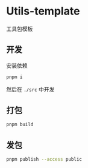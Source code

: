 # Utils-template

工具包模板

## 开发

安装依赖

```bash
pnpm i
```

然后在 `./src` 中开发

## 打包

```bash
pnpm build
```

## 发包

```bash
pnpm publish --access public
```
